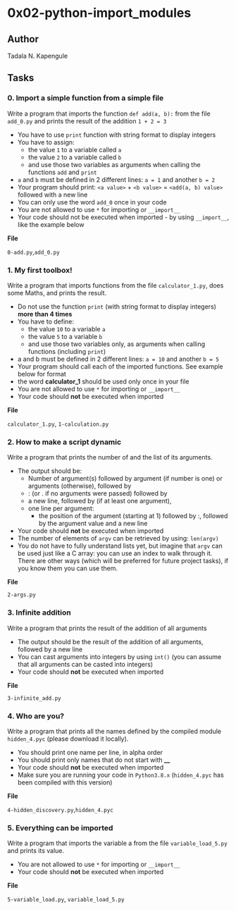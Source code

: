 # 0x02-python-import_modules

## Author

Tadala N. Kapengule

## Tasks

### 0. Import a simple function from a simple file

Write a program that imports the function `def add(a, b):` from the file `add_0.py` and prints the result of the addition `1 + 2 = 3`

- You have to use `print` function with string format to display integers
- You have to assign:
	- the value `1` to a variable called `a`
	- the value `2` to a variable called `b`
	- and use those two variables as arguments when calling the functions `add` and `print`
- `a` and `b` must be defined in 2 different lines: `a = 1` and another `b = 2`
- Your program should print: `<a value>` + `<b value>` = `<add(a, b) value>` followed with a new line
- You can only use the word `add_0` once in your code
- You are not allowed to use `*` for importing or `__import__`
- Your code should not be executed when imported - by using `__import__`, like the example below

__File__

`0-add.py`,`add_0.py`

### 1. My first toolbox!

Write a program that imports functions from the file `calculator_1.py`, does some Maths, and prints the result.

- Do not use the function `print` (with string format to display integers) **more than 4 times**
- You have to define:
	- the value `10` to a variable `a`
	- the value `5` to a variable `b`
	- and use those two variables only, as arguments when calling functions (including `print`)
- a and b must be defined in 2 different lines: `a = 10` and another `b = 5`
- Your program should call each of the imported functions. See example below for format
- the word **calculator_1** should be used only once in your file
- You are not allowed to use `*` for importing or `__import__`
- Your code should **not** be executed when imported

__File__

`calculator_1.py`, `1-calculation.py`

### 2. How to make a script dynamic

Write a program that prints the number of and the list of its arguments.

- The output should be:
	- Number of argument(s) followed by argument (if number is one) or arguments (otherwise), followed by
	- : (or . if no arguments were passed) followed by
	- a new line, followed by (if at least one argument),
	- one line per argument:
		- the position of the argument (starting at 1) followed by :, followed by the argument value and a new line
- Your code should **not** be executed when imported
- The number of elements of `argv` can be retrieved by using: `len(argv)`
- You do not have to fully understand lists yet, but imagine that `argv` can be used just like a C array: you can use an index to walk through it. There are other ways (which will be preferred for future project tasks), if you know them you can use them.

__File__

`2-args.py`

### 3. Infinite addition

Write a program that prints the result of the addition of all arguments

- The output should be the result of the addition of all arguments, followed by a new line
- You can cast arguments into integers by using `int()` (you can assume that all arguments can be casted into integers)
- Your code should **not** be executed when imported

__File__

`3-infinite_add.py`

### 4. Who are you?

Write a program that prints all the names defined by the compiled module `hidden_4.pyc` (please download it locally).

- You should print one name per line, in alpha order
- You should print only names that do not start with **__**
- Your code should **not** be executed when imported
- Make sure you are running your code in `Python3.8.x` (`hidden_4.pyc` has been compiled with this version)

__File__

`4-hidden_discovery.py`,`hidden_4.pyc`

### 5. Everything can be imported

Write a program that imports the variable a from the file `variable_load_5.py` and prints its value.

- You are not allowed to use `*` for importing or `__import__`
- Your code should **not** be executed when imported

__File__

`5-variable_load.py`, `variable_load_5.py`


